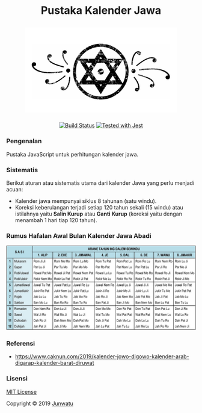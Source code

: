 <h1 align="center">
<p align="center">Pustaka Kalender Jawa</p>
<img src="images/sengkala.svg" width="80%" alt="sengkala">
</h1>

<p align="center">
<a href="https://travis-ci.com/junwatu/kalender-jawa" alt="Travis CI"><img src="https://travis-ci.com/junwatu/kalender-jawa.svg?token=ygQgbKk8uMU72qsetYYB&branch=master" alt="Build Status"/></a>
<a href="https://github.com/facebook/jest"><img src="https://img.shields.io/badge/tested_with-jest-99424f.svg" alt="Tested with Jest"></a>
</p>

### Pengenalan
Pustaka JavaScript untuk perhitungan kalender jawa.


### Sistematis
Berikut aturan atau sistematis utama dari kalender Jawa yang perlu menjadi acuan:

- Kalender jawa mempunyai siklus 8 tahunan (satu windu).
- Koreksi keberulangan terjadi setiap 120 tahun sekali (15 windu) atau istilahnya yaitu **Salin Kurup** atau **Ganti Kurup** (koreksi yaitu dengan menambah 1 hari tiap 120 tahun).
 ### Rumus Hafalan Awal Bulan Kalender Jawa Abadi

 ![rumus_awal_taun](images/20190102-menek-kalender-4.jpg)

### Referensi

- https://www.caknun.com/2019/kalender-jowo-digowo-kalender-arab-digarap-kalender-barat-diruwat

### Lisensi
[MIT License](https://choosealicense.com/licenses/mit/)

Copyright © 2019 [Junwatu](https://github.com/junwatu)
